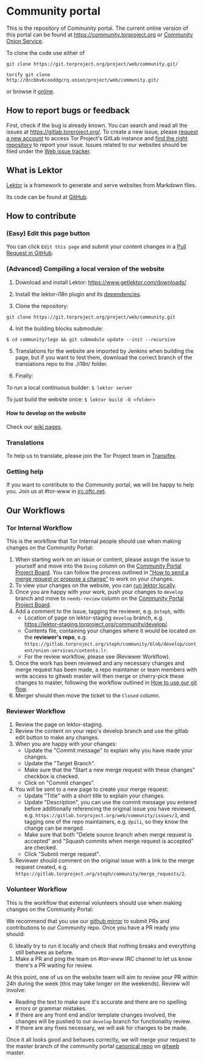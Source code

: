 # Community portal

This is the repository of Community portal. The current online version of this portal can be found at https://community.torproject.org or [Community Onion Service](http://3gldbgtv5e4god56.onion/).

To clone the code use either of 

```git clone https://git.torproject.org/project/web/community.git/```

```torify git clone http://dccbbv6cooddgcrq.onion/project/web/community.git/``` 

or browse it [online](http://gitweb.torproject.org/project/web/community.git).

## How to report bugs or feedback 

First, check if the bug is already known. You can search and read all the issues at https://gitlab.torproject.org/. To create a new issue, please [request a new account](https://gitlab.onionize.space/) to access Tor Project's GitLab instance and [find the right repository](https://gitlab.torproject.org/tpo) to report your issue. Issues related to our websites should be filed under the [Web issue tracker](https://gitlab.torproject.org/groups/tpo/web/-/issues).

## What is Lektor

[Lektor](https://www.getlektor.com/) is a framework to generate and serve websites from Markdown files.

Its code can be found at [GitHub](https://github.com/lektor/lektor).

## How to contribute

### (Easy) Edit this page button

You can click ```Edit this page``` and submit your content changes in a [Pull Request in GitHub](https://github.com/torproject/community/pulls).

### (Advanced) Compiling a local version of the website

1. Download and install Lektor: https://www.getlektor.com/downloads/

2. Install the lektor-i18n plugin and its [dependencies](https://github.com/numericube/lektor-i18n-plugin#prerequisites).

3. Clone the repository:

```git clone https://git.torproject.org/project/web/community.git```

4. Init the building blocks submodule: 

```$ cd community/lego && git submodule update --init --recursive```

5. Translations for the website are imported by Jenkins when building the page, but if you want to test them, download the correct branch of the translations repo to the ./i18n/ folder.

6. Finally:

To run a local continuous builder: ```$ lektor server```

To just build the website once: ```$ lektor build -O <folder>```

#### How to develop on the website

Check our [wiki pages](https://gitlab.torproject.org/web/community/wikis/How-to-develop-on-the-website).

### Translations

To help us to translate, please join the Tor Project team in [Transifex](https://www.transifex.com/).

### Getting help

If you want to contribute to the Community portal, we will be happy to help you. Join us at #tor-www in [irc.oftc.net](https://www.oftc.net).

## Our Workflows

### Tor Internal Workflow

This is the workflow that Tor Internal people should use when making changes on the Community Portal:

1. When starting work on an issue or content, please assign the issue to yourself and move into the `Doing` column on the [Community Portal Project Board](https://dip.torproject.org/web/community/-/boards). You can follow the process outlined in ["How to send a merge request or propose a change"](https://gitlab.torproject.org/web/tpo/wikis/Git-flow-and-merge-requests#how-to-send-a-merge-request-or-propose-a-change) to work on your changes.
2. To view your changes on the website, you can [run lektor locally](https://gitlab.torproject.org/web/tpo/wikis/Compiling-a-local-version-of-the-website).
3. Once you are happy with your work, push your changes to `develop` branch and move to `needs-review` column on the [Community Portal Project Board](https://gitlab.torproject.org/web/community/-/boards).
4. Add a comment to the issue, tagging the reviewer, e.g. `@steph`, with:
    - Location of page on lektor-staging `develop` branch, e.g. https://lektor-staging.torproject.org/community/develop/.
    - Contents file, containing your changes where it would be located on the **reviewer's repo**, e.g. `https://gitlab.torproject.org/steph/community/blob/develop/content/onion-services/contents.lr`.
    - For the review workflow, please see (Reviewer Workflow).
5. Once the work has been reviewed and any necessary changes and merge request has been made, a repo maintainer or team members with write access to gitweb master will then merge or cherry-pick these changes to master, following the workflow outlined in [How to use our git flow](https://gitlab.torproject.org/web/tpo/wikis/Git-flow-and-merge-requests#how-to-use-our-git-flow).
6. Merger should then move the ticket to the `Closed` column.

### Reviewer Workflow

1. Review the page on lektor-staging.
2. Review the content on your repo's develop branch and use the gitlab edit button to make any changes.
3. When you are happy with your changes:
    - Update the "Commit message" to explain why you have made your changes.
    - Update the "Target Branch".
    - Make sure that the "Start a new merge request with these changes" checkbox is checked.
    - Click on "Commit changes".
4. You will be sent to a new page to create your merge request:
    - Update "Title" with a short title to explain your changes.
    - Update "Description", you can use the commit message you entered before additionally referencing the original issue you have reviewed, e.g. `https://gitlab.torproject.org/web/community/issues/3`, and tagging one of the repo maintainers, e.g. `@pili`, so they know the change can be merged.
    - Make sure that both "Delete source branch when merge request is accepted" and "Squash commits when merge request is accepted" are checked.
    - Click "Submit merge request".
5. Reviewer should comment on the original issue with a link to the merge request created, e.g. `https://gitlab.torproject.org/steph/community/merge_requests/2`.

### Volunteer Workflow

This is the workflow that external volunteers should use when making changes on the Community Portal:

We recommend that you use our [github mirror](https://github.com/torproject/community) to submit PRs and contributions to our Community repo. Once you have a PR ready you should:

0. Ideally try to run it locally and check that nothing breaks and everything still behaves as before.
1. Make a PR and ping the team on #tor-www IRC channel to let us know there's a PR waiting for review.

At this point, one of us on the website team will aim to review your PR within 24h during the week (this may take longer on the weekends). Review will involve:

  - Reading the text to make sure it's accurate and there are no spelling errors or grammar mistakes.
  - If there are any front end and/or template changes involved, the changes will be pushed to our `develop` branch for functionality review.
  - If there are any fixes necessary, we will ask for changes to be made.

Once it all looks good and behaves correctly, we will merge your request to the master branch of the community portal [canonical repo](https://gitweb.torproject.org/project/web/community.git/) on [gitweb](https://gitweb.torproject.org/) master. 

